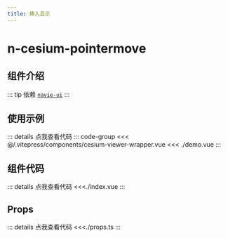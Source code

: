```yaml
---
title: 移入显示
---
```


# n-cesium-pointermove

## 组件介绍

::: tip 依赖
[`navie-ui`](https://www.naiveui.com/)
:::

## 使用示例

<script setup>
import Demo from './demo.vue'
</script>
<ClientOnly>
<CesiumViewerWrapper>
<template #default="{ viewer }">
<Demo :viewer="viewer" />
</template>
</CesiumViewerWrapper>
</ClientOnly>

::: details 点我查看代码
::: code-group
<<< @/.vitepress/components/cesium-viewer-wrapper.vue
<<< ./demo.vue
:::

## 组件代码

::: details 点我查看代码
<<<./index.vue
:::

## Props

::: details 点我查看代码
<<<./props.ts
:::
